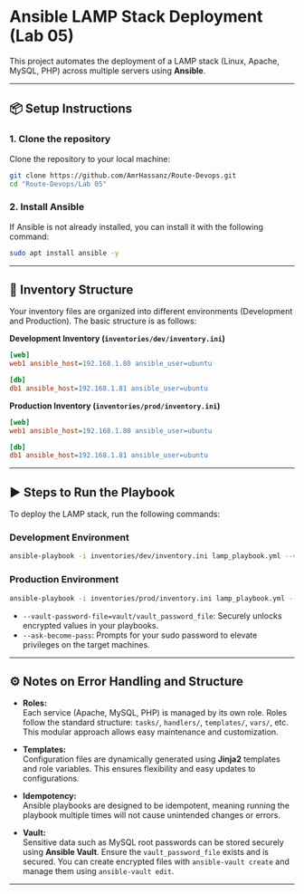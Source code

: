 # Ansible LAMP Stack Deployment (Lab 05)

This project automates the deployment of a LAMP stack (Linux, Apache, MySQL, PHP) across multiple servers using **Ansible**.

---

## 📦 Setup Instructions

### 1. Clone the repository
Clone the repository to your local machine:
```bash
git clone https://github.com/AmrHassanz/Route-Devops.git
cd "Route-Devops/Lab 05"
```

### 2. Install Ansible
If Ansible is not already installed, you can install it with the following command:
```bash
sudo apt install ansible -y
```

---

## 📁 Inventory Structure

Your inventory files are organized into different environments (Development and Production). The basic structure is as follows:

**Development Inventory (`inventories/dev/inventory.ini`)**
```ini
[web]
web1 ansible_host=192.168.1.80 ansible_user=ubuntu

[db]
db1 ansible_host=192.168.1.81 ansible_user=ubuntu
```

**Production Inventory (`inventories/prod/inventory.ini`)**
```ini
[web]
web1 ansible_host=192.168.1.80 ansible_user=ubuntu

[db]
db1 ansible_host=192.168.1.81 ansible_user=ubuntu
```

---

## ▶️ Steps to Run the Playbook

To deploy the LAMP stack, run the following commands:

### Development Environment
```bash
ansible-playbook -i inventories/dev/inventory.ini lamp_playbook.yml --vault-password-file=vault/vault_password_file --ask-become-pass
```

### Production Environment
```bash
ansible-playbook -i inventories/prod/inventory.ini lamp_playbook.yml --vault-password-file=vault/vault_password_file --ask-become-pass
```

- `--vault-password-file=vault/vault_password_file`: Securely unlocks encrypted values in your playbooks.
- `--ask-become-pass`: Prompts for your sudo password to elevate privileges on the target machines.

---

## ⚙️ Notes on Error Handling and Structure

- **Roles:**  
  Each service (Apache, MySQL, PHP) is managed by its own role. Roles follow the standard structure: `tasks/`, `handlers/`, `templates/`, `vars/`, etc. This modular approach allows easy maintenance and customization.

- **Templates:**  
  Configuration files are dynamically generated using **Jinja2** templates and role variables. This ensures flexibility and easy updates to configurations.

- **Idempotency:**  
  Ansible playbooks are designed to be idempotent, meaning running the playbook multiple times will not cause unintended changes or errors.

- **Vault:**  
  Sensitive data such as MySQL root passwords can be stored securely using **Ansible Vault**. Ensure the `vault_password_file` exists and is secured. You can create encrypted files with `ansible-vault create` and manage them using `ansible-vault edit`.

---
